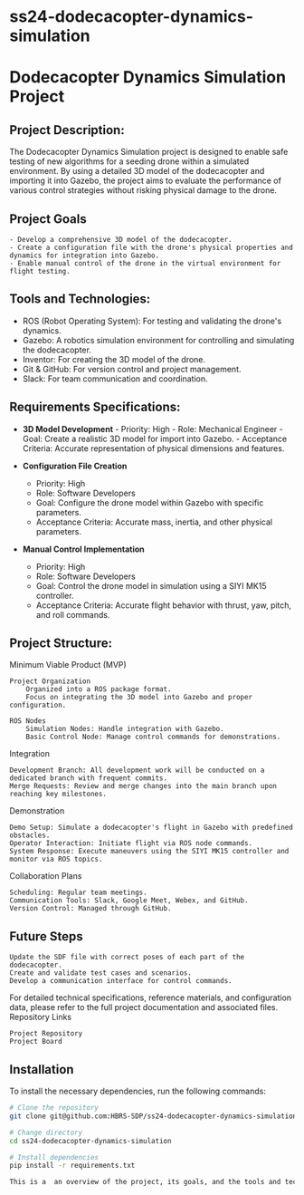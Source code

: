 # ss24-dodecacopter-dynamics-simulation


# Dodecacopter Dynamics Simulation Project


## Project Description:

The Dodecacopter Dynamics Simulation project is designed to enable safe testing of new algorithms for a seeding drone within a simulated environment. By using a detailed 3D model of the dodecacopter and importing it into Gazebo, the project aims to evaluate the performance of various control strategies without risking physical damage to the drone.

## Project Goals
    - Develop a comprehensive 3D model of the dodecacopter.
    - Create a configuration file with the drone's physical properties and dynamics for integration into Gazebo.
    - Enable manual control of the drone in the virtual environment for flight testing.

## Tools and Technologies:

   - ROS (Robot Operating System): For testing and validating the drone's dynamics.
   - Gazebo: A robotics simulation environment for controlling and simulating the dodecacopter.
   - Inventor: For creating the 3D model of the drone.
   - Git & GitHub: For version control and project management.
   - Slack: For team communication and coordination.

## Requirements Specifications:

- **3D Model Development**
        - Priority: High
        - Role: Mechanical Engineer
        - Goal: Create a realistic 3D model for import into Gazebo.
        - Acceptance Criteria: Accurate representation of physical dimensions and features.

 -   **Configuration File Creation**
        - Priority: High
        - Role: Software Developers
        - Goal: Configure the drone model within Gazebo with specific parameters.
        - Acceptance Criteria: Accurate mass, inertia, and other physical parameters.

  -  **Manual Control Implementation**
        - Priority: High
        - Role: Software Developers
        - Goal: Control the drone model in simulation using a SIYI MK15 controller.
        - Acceptance Criteria: Accurate flight behavior with thrust, yaw, pitch, and roll commands.

## Project Structure:

 Minimum Viable Product (MVP)

    Project Organization
        Organized into a ROS package format.
        Focus on integrating the 3D model into Gazebo and proper configuration.

    ROS Nodes
        Simulation Nodes: Handle integration with Gazebo.
        Basic Control Node: Manage control commands for demonstrations.

Integration

    Development Branch: All development work will be conducted on a dedicated branch with frequent commits.
    Merge Requests: Review and merge changes into the main branch upon reaching key milestones.

Demonstration

    Demo Setup: Simulate a dodecacopter's flight in Gazebo with predefined obstacles.
    Operator Interaction: Initiate flight via ROS node commands.
    System Response: Execute maneuvers using the SIYI MK15 controller and monitor via ROS topics.

Collaboration Plans

    Scheduling: Regular team meetings.
    Communication Tools: Slack, Google Meet, Webex, and GitHub.
    Version Control: Managed through GitHub.

## Future Steps

    Update the SDF file with correct poses of each part of the dodecacopter.
    Create and validate test cases and scenarios.
    Develop a communication interface for control commands.

For detailed technical specifications, reference materials, and configuration data, please refer to the full project documentation and associated files.
Repository Links

    Project Repository
    Project Board

## Installation
To install the necessary dependencies, run the following commands:

```bash
# Clone the repository
git clone git@github.com:HBRS-SDP/ss24-dodecacopter-dynamics-simulation.git

# Change directory
cd ss24-dodecacopter-dynamics-simulation

# Install dependencies
pip install -r requirements.txt

This is a  an overview of the project, its goals, and the tools and technologies used. For more detailed information, please refer to the project documentation included in this repository.
